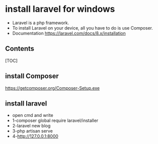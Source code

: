 #  install laravel for windows


 - Laravel is a php framework.
 - To install Laravel on your device, all you have to do is use Composer.
 - Documentation https://laravel.com/docs/8.x/installation
## Contents

[TOC]

##  install Composer
https://getcomposer.org/Composer-Setup.exe

## install laravel
- open cmd and write
 - 1-composer global require laravel/installer
 - 2-laravel new blog
 - 3-php artisan serve
 - 4-http://127.0.0.1:8000



